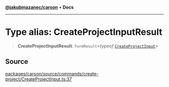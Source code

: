 [**@jakubmazanec/carson**](../README.md) • **Docs**

---

# Type alias: CreateProjectInputResult

> **CreateProjectInputResult**: `FormResult`\<_typeof_
> [`CreateProjectInput`](../functions/CreateProjectInput.md)\>

## Source

[packages/carson/source/commands/create-project/CreateProjectInput.ts:37](https://github.com/jakubmazanec/js-tools/blob/d8fb2f4f9576baa170e480eea0b247af3afdcd86/packages/carson/source/commands/create-project/CreateProjectInput.ts#L37)
